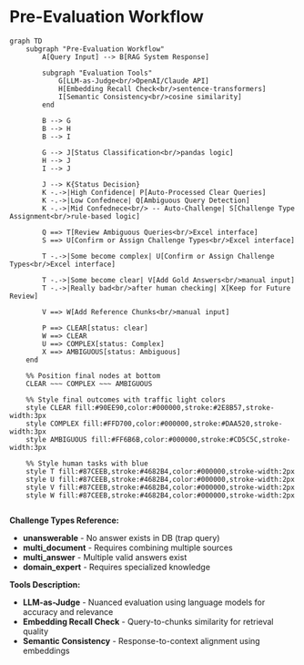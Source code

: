 # Pre-Evaluation Workflow

```mermaid
graph TD
    subgraph "Pre-Evaluation Workflow"
        A[Query Input] --> B[RAG System Response]
        
        subgraph "Evaluation Tools"
            G[LLM-as-Judge<br/>OpenAI/Claude API]
            H[Embedding Recall Check<br/>sentence-transformers]
            I[Semantic Consistency<br/>cosine similarity]
        end
        
        B --> G
        B --> H
        B --> I
        
        G --> J[Status Classification<br/>pandas logic]
        H --> J
        I --> J
        
        J --> K{Status Decision}
        K -.->|High Confidence| P[Auto-Processed Clear Queries]
        K -.->|Low Confednece| Q[Ambiguous Query Detection]
        K -.->|Mid Confednece<br/> -- Auto-Challenge| S[Challenge Type Assignment<br/>rule-based logic]    
        
        Q ==> T[Review Ambiguous Queries<br/>Excel interface]
        S ==> U[Confirm or Assign Challenge Types<br/>Excel interface]
        
        T -.->|Some become complex| U[Confirm or Assign Challenge Types<br/>Excel interface]
        
        T -.->|Some become clear| V[Add Gold Answers<br/>manual input]
        T -.->|Really bad<br/>after human checking| X[Keep for Future Review]
        
        V ==> W[Add Reference Chunks<br/>manual input]
        
        P ==> CLEAR[status: clear]
        W ==> CLEAR
        U ==> COMPLEX[status: Complex]
        X ==> AMBIGUOUS[status: Ambiguous]
    end
    
    %% Position final nodes at bottom
    CLEAR ~~~ COMPLEX ~~~ AMBIGUOUS
    
    %% Style final outcomes with traffic light colors
    style CLEAR fill:#90EE90,color:#000000,stroke:#2E8B57,stroke-width:3px
    style COMPLEX fill:#FFD700,color:#000000,stroke:#DAA520,stroke-width:3px
    style AMBIGUOUS fill:#FF6B6B,color:#000000,stroke:#CD5C5C,stroke-width:3px
    
    %% Style human tasks with blue
    style T fill:#87CEEB,stroke:#4682B4,color:#000000,stroke-width:2px
    style U fill:#87CEEB,stroke:#4682B4,color:#000000,stroke-width:2px
    style V fill:#87CEEB,stroke:#4682B4,color:#000000,stroke-width:2px
    style W fill:#87CEEB,stroke:#4682B4,color:#000000,stroke-width:2px
    
```

**Challenge Types Reference:**

- **unanswerable** - No answer exists in DB (trap query)
- **multi_document** - Requires combining multiple sources  
- **multi_answer** - Multiple valid answers exist
- **domain_expert** - Requires specialized knowledge

**Tools Description:**

- **LLM-as-Judge** - Nuanced evaluation using language models for accuracy and relevance
- **Embedding Recall Check** - Query-to-chunks similarity for retrieval quality
- **Semantic Consistency** - Response-to-context alignment using embeddings
